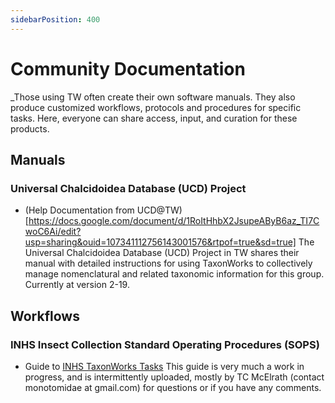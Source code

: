 ```yaml
---
sidebarPosition: 400
---
```


# Community Documentation

_Those using TW often create their own software manuals. They also produce customized workflows, protocols and procedures for specific tasks. Here, everyone can share access, input, and curation for these products.

## Manuals

### Universal Chalcidoidea Database (UCD) Project
- (Help Documentation from UCD@TW)[https://docs.google.com/document/d/1RoItHhbX2JsupeAByB6az_TI7CwoC6Ai/edit?usp=sharing&ouid=107341112756143001576&rtpof=true&sd=true]
The Universal Chalcidoidea Database (UCD) Project in TW shares their manual with detailed instructions for using TaxonWorks to collectively manage nomenclatural and related taxonomic information for this group. Currently at version 2-19.

## Workflows

### INHS Insect Collection Standard Operating Procedures (SOPS)  
- Guide to [INHS TaxonWorks Tasks](https://docs.google.com/document/d/1Mw_AGj84HKopR2nK-l1f-oDovUMOborxg9DFSSgR2r8/edit?usp=sharing)
This guide is very much a work in progress, and is intermittently uploaded, mostly by TC McElrath (contact monotomidae at gmail.com) for questions or if you have any comments. 





